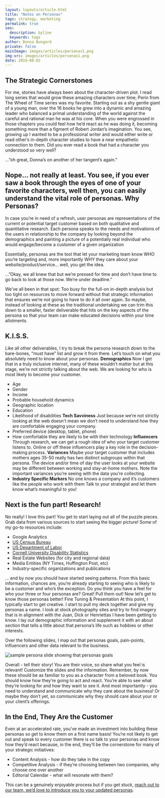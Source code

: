 ```yaml
---
layout: layouts/article.html
title: "Notes on Personas"
tags: strategy, marketing
permalink: true
seo:
  description: byline
  keywords: tags
author: Donna Bungard
private: false
mainImage: images/articles/personas1.png
img-src: images/articles/personas1.png
date: 2019-08-02
---
```


The Strategic Cornerstones
-------
For me, stories have always been about the character-driven plot. I read long series that would grow these amazing characters over time; Perin from The Wheel of Time series was my favorite. Starting out as a shy gentle giant of a young man, over the 16 books he grew into a dynamic and amazing leader who balanced a primal understanding of the world against the careful and rational man he was at his core. When you were engrossed in those chapters you could feel how he’d react as he was doing it, becoming something more than a figment of Robert Jordan’s imagination. You see, growing up I wanted to be a professional writer and would either write or read other’s in-depth character studies to have a near empathetic connection to them. Did you ever read a book that had a character you understood so very well?

…”oh great, Donna’s on another of her tangent’s again.”

Nope… not really at least. You see, if you ever saw a book through the eyes of one of your favorite characters, well then, you can easily understand the vital role of personas. 
Why Personas? 
-------
In case you’re in need of a refresh, user personas are representations of the current or potential target customer based on both qualitative and quantitative research. Each persona speaks to the needs and motivations of the users in relationship to the company by looking beyond the demographics and painting a picture of a potentially real individual who would engage/become a customer of a given organization

Essentially, personas are the tool that let your marketing team know WHO you’re targeting and, more importantly WHY they care about your website/product/service… well, you get the idea. 

…”Okay, we all knew that but we’re pressed for time and don’t have time to go back to look at those now. We’re under deadline.”

We’ve all been in that spot: Too busy for the full-on in-depth analysis but too tight on resources to move forward without that strategic information that ensures we’re not going to have to do it all over again. So maybe, instead of looking at these as the traditional undertaking we can trim this down to a smaller, faster deliverable that hits on the key aspects of the persona so that your team can make educated decisions within your time allotments. 


K.I.S.S.
-------
Like all other deliverables, I try to break the persona research down to the bare-bones, “must have” list and grow it from there. Let’s touch on what you absolutely need to know about your personas.
<strong>Demographics</strong>
Now I get that in a truly inclusive internet, many of these wouldn’t matter but at this stage, we’re not strictly talking about the web. We are looking for who is most likely to become your customer.
* Age
* Gender
* Income
* Probable household dynamics
* Geographic location
* Education
* Likelihood of disabilities
<strong>Tech Savviness</strong>
Just because we’re not strictly looking at the web doesn't mean we don’t need to understand how they are comfortable engaging your company. 
* Preferred device (desktop, tablet, phone)
* How comfortable they are likely to be with their technology
<strong>Influencers</strong>
Through research, we can get a rough idea of who your target customer listens to. Online or off these influencers play a key role in the decision-making process.
<strong>Variances</strong>
Maybe your target customer that includes mothers ages 35-50 really has two distinct subgroups within that persona. The device and/or time of day the user looks at your website may be different between working and stay-at-home mothers. Note the important variances you’re seeing with the data you’re collecting. </li><li>
<strong>Industry Specific Markers</strong>
No one knows a company and it’s customers like the people who work with them Talk to your strategist and let them know what’s meaningful to you!

Next is the fun part! Research!
-------
No really! I love this part! You get to start laying out all of the puzzle pieces. Grab data from various sources to start seeing the bigger picture! Some of my go-to resources include:

* Google Analytics
* [US Census Bureau](https://www.census.gov/)
* [US Department of Labor](https://www.dol.gov/)
* [Cornell University Disability Statistics](http://www.disabilitystatistics.org/reports/acs.cfm?statistic=1)
* Real Estate Websites (for city and regional data)
* Media Entities (NY Times, Huffington Post, etc)
* Industry-specific organizations and publications

… and by now you should have started seeing patterns. From this basic information, chances are, you’re already starting to seeing who is likely to be a customer and who’s the exception. Do you think you have a feel for who your three or four personas are? Great! Pull them out! Now let’s get to know those personas better!
Fine Tuning & Presentation
At this point, I typically start to get creative. I start to pull my deck together and give my personas a name. I look at stock photography sites and try to find imagery that is in alignment with the Juan, Dick or Henriettas I have been getting to know. I lay out demographic information and supplement it with an about section that tells a little about that persona’s life such as hobbies or other interests. 

Over the following slides, I map out that personas goals, pain-points, influencers and other data relevant to the business. 

![sample persona slide showing that personas goals](images/articles/personaslide.png)


Overall - tell their story! You are their voice, so share what you feel is relevant! Customize the slides and the information. Remember, by now these should be as familiar to you as a character from a beloved book. You should know how they’re going to act and react. You’re able to see what they’re looking for and how they want to see it. And most importantly - you need to understand and communicate why they care about the business! Or maybe they don’t yet, so communicate why they should care about your or your client’s offerings.

In the End, They Are the Customer
-------
Even at an accelerated rate, you’ve made an investment into building these personas so get to know them on a first name basis! You’re not likely to get out and speak to every customer there is so talk to your personas and know how they’d react because, in the end, they’ll be the cornerstone for many of your strategic initiatives: 

* Content Analysis - how do they take in the copy
* Competitive Analysis - if they’re choosing between two companies, why choose one over another
* Editorial Calendar - what will resonate with them?

This can be a genuinely enjoyable process but if you get stuck, [reach out to our team, we’d love to introduce you to your updated personas](https://thinktandem.io/contact/).
